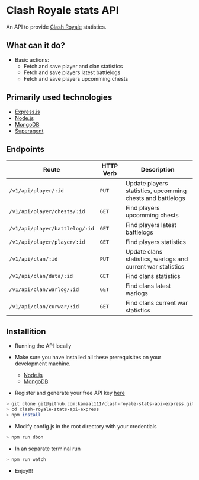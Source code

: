 # Clash Royale stats API

An API to provide [Clash Royale](http://supercell.com/en/games/clashroyale/) statistics.

## What can it do?

-   Basic actions:
    -   Fetch and save player and clan statistics
    -   Fetch and save players latest battlelogs
    -   Fetch and save players upcomming chests

## Primarily used technologies

-   [Express.js](https://expressjs.com)
-   [Node.js](https://nodejs.org/en/)
-   [MongoDB](https://www.mongodb.org/)
-   [Superagent](http://visionmedia.github.io/superagent/)

## Endpoints

| Route                          | HTTP Verb | Description                                                 |
| ------------------------------ | --------- | ----------------------------------------------------------- |
| `/v1/api/player/:id`           | `PUT`     | Update players statistics, upcomming chests and battlelogs  |
| `/v1/api/player/chests/:id`    | `GET`     | Find players upcomming chests                               |
| `/v1/api/player/battlelog/:id` | `GET`     | Find players latest battlelogs                              |
| `/v1/api/player/player/:id`    | `GET`     | Find players statistics                                     |
| `/v1/api/clan/:id`             | `PUT`     | Update clans statistics, warlogs and current war statistics |
| `/v1/api/clan/data/:id`        | `GET`     | Find clans statistics                                       |
| `/v1/api/clan/warlog/:id`      | `GET`     | Find clans latest warlogs                                   |
| `/v1/api/clan/curwar/:id`      | `GET`     | Find clans current war statistics                           |

## Installition

-   Running the API locally

-   Make sure you have installed all these prerequisites on your development machine.

    -   [Node.js](https://nodejs.org/en/download/)
    -   [MongoDB](https://www.mongodb.org/)

-   Register and generate your free API key [here](https://developer.clashroyale.com)

```bash
> git clone git@github.com:kamaal111/clash-royale-stats-api-express.git
> cd clash-royale-stats-api-express
> npm install
```

-   Modify config.js in the root directory with your credentials

```bash
> npm run dbon
```

-   In an separate terminal run

```bash
> npm run watch
```

-   Enjoy!!!
